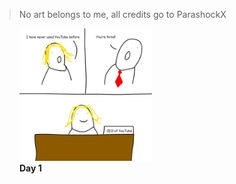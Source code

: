 > No art belongs to me, all credits go to ParashockX

<figure>
  <img src="/dislike/1-50/1.jpeg" alt="1" style="width:50%"></a>
  <figcaption><strong>Day 1</strong></figcaption>
</figure>
